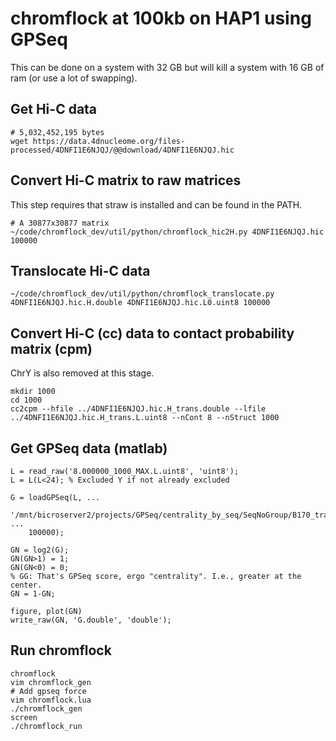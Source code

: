 # chromflock at 100kb on HAP1 using GPSeq

This can be done on a system with 32 GB but will kill a system with 16 GB of ram (or use a lot of swapping).

## Get Hi-C data
```
# 5,032,452,195 bytes
wget https://data.4dnucleome.org/files-processed/4DNFI1E6NJQJ/@@download/4DNFI1E6NJQJ.hic
```

## Convert Hi-C matrix to raw matrices
This step requires that straw is installed and can be found in the PATH.
```
# A 30877x30877 matrix
~/code/chromflock_dev/util/python/chromflock_hic2H.py 4DNFI1E6NJQJ.hic 100000
```

## Translocate Hi-C data
```
~/code/chromflock_dev/util/python/chromflock_translocate.py  4DNFI1E6NJQJ.hic.H.double 4DNFI1E6NJQJ.hic.L0.uint8 100000
```

## Convert Hi-C (cc) data to contact probability matrix (cpm)
ChrY is also removed at this stage.
```
mkdir 1000
cd 1000
cc2cpm --hfile ../4DNFI1E6NJQJ.hic.H_trans.double --lfile ../4DNFI1E6NJQJ.hic.H_trans.L.uint8 --nCont 8 --nStruct 1000
```

## Get GPSeq data (matlab)
```
L = read_raw('8.000000_1000_MAX.L.uint8', 'uint8');
L = L(L<24); % Excluded Y if not already excluded

G = loadGPSeq(L, ...
    '/mnt/bicroserver2/projects/GPSeq/centrality_by_seq/SeqNoGroup/B170_transCorrected/all/B170_transCorrected.asB165.rescaled.bins.size100000.step100000.csm3.rmOutliers_chi2.rmAllOutliers.tsv', ...
    100000);

GN = log2(G);
GN(GN>1) = 1;
GN(GN<0) = 0;
% GG: That's GPSeq score, ergo "centrality". I.e., greater at the center.
GN = 1-GN;

figure, plot(GN)
write_raw(GN, 'G.double', 'double');
```

## Run chromflock
```
chromflock
vim chromflock_gen
# Add gpseq force
vim chromflock.lua
./chromflock_gen
screen
./chromflock_run
```
